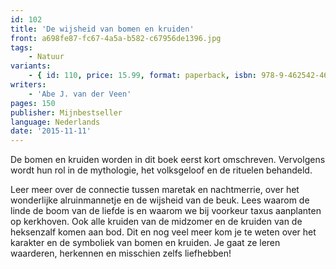 ```yaml
---
id: 102
title: 'De wijsheid van bomen en kruiden'
front: a698fe87-fc67-4a5a-b582-c67956de1396.jpg
tags:
    - Natuur
variants:
    - { id: 110, price: 15.99, format: paperback, isbn: 978-9-462542-46-4 }
writers:
    - 'Abe J. van der Veen'
pages: 150
publisher: Mijnbestseller
language: Nederlands
date: '2015-11-11'
---
```


De bomen en kruiden worden in dit boek eerst kort omschreven. Vervolgens wordt hun rol in de mythologie, het volksgeloof en de rituelen behandeld.

Leer meer over de connectie tussen maretak en nachtmerrie, over het wonderlijke alruinmannetje en de wijsheid van de beuk. Lees waarom de linde de boom van de liefde is en waarom we bij voorkeur taxus aanplanten op kerkhoven. Ook alle kruiden van de midzomer en de kruiden van de heksenzalf komen aan bod. Dit en nog veel meer kom je te weten over het karakter en de symboliek van bomen en kruiden. Je gaat ze leren waarderen, herkennen en misschien zelfs liefhebben!
